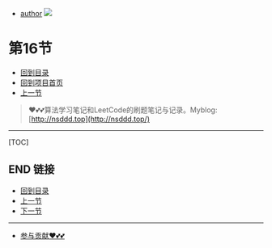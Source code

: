+ [author](https://github.com/3293172751)
<a href="https://github.com/3293172751" target="_blank"><img src="https://img.shields.io/badge/Github-xiongxinwei-inactive?style=social&logo=github"></a></p>
# 第16节
+ [回到目录](../README.md)
+ [回到项目首页](../../README.md)
+ [上一节](15.md)
> ❤️💕💕算法学习笔记和LeetCode的刷题笔记与记录。Myblog:[http://nsddd.top](http://nsddd.top/)
---
[TOC]





## END 链接
+ [回到目录](../README.md)
+ [上一节](15.md)
+ [下一节](17.md)
---
+ [参与贡献❤️💕💕](https://github.com/3293172751/Block_Chain/blob/master/Git/git-contributor.md)